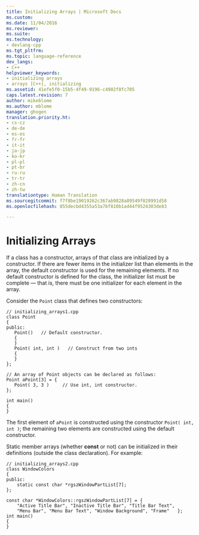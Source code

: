 ```yaml
---
title: Initializing Arrays | Microsoft Docs
ms.custom: 
ms.date: 11/04/2016
ms.reviewer: 
ms.suite: 
ms.technology:
- devlang-cpp
ms.tgt_pltfrm: 
ms.topic: language-reference
dev_langs:
- C++
helpviewer_keywords:
- initializing arrays
- arrays [C++], initializing
ms.assetid: 41efe5f0-15b5-4f49-9196-c4902f8fc705
caps.latest.revision: 7
author: mikeblome
ms.author: mblome
manager: ghogen
translation.priority.ht:
- cs-cz
- de-de
- es-es
- fr-fr
- it-it
- ja-jp
- ko-kr
- pl-pl
- pt-br
- ru-ru
- tr-tr
- zh-cn
- zh-tw
translationtype: Human Translation
ms.sourcegitcommit: f7f8be19019262c367ab9828a89549f028991d58
ms.openlocfilehash: 855decbd4355a53a7bf810b1ad44f9524303de83

---
```

# Initializing Arrays
If a class has a constructor, arrays of that class are initialized by a constructor. If there are fewer items in the initializer list than elements in the array, the default constructor is used for the remaining elements. If no default constructor is defined for the class, the initializer list must be complete — that is, there must be one initializer for each element in the array.  
  
 Consider the `Point` class that defines two constructors:  
  
```  
// initializing_arrays1.cpp  
class Point  
{  
public:  
   Point()   // Default constructor.  
   {  
   }  
   Point( int, int )   // Construct from two ints  
   {  
   }  
};  
  
// An array of Point objects can be declared as follows:  
Point aPoint[3] = {  
   Point( 3, 3 )     // Use int, int constructor.  
};  
  
int main()  
{  
}  
```  
  
 The first element of `aPoint` is constructed using the constructor `Point( int, int )`; the remaining two elements are constructed using the default constructor.  
  
 Static member arrays (whether **const** or not) can be initialized in their definitions (outside the class declaration). For example:  
  
```  
// initializing_arrays2.cpp  
class WindowColors  
{  
public:  
    static const char *rgszWindowPartList[7];  
};  
  
const char *WindowColors::rgszWindowPartList[7] = {  
    "Active Title Bar", "Inactive Title Bar", "Title Bar Text",  
    "Menu Bar", "Menu Bar Text", "Window Background", "Frame"   };  
int main()  
{  
}  
```  
  



<!--HONumber=Jan17_HO1-->


